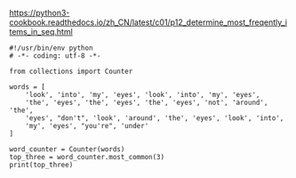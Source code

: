 
https://python3-cookbook.readthedocs.io/zh_CN/latest/c01/p12_determine_most_freqently_items_in_seq.html
```
#!/usr/bin/env python
# -*- coding: utf-8 -*-

from collections import Counter

words = [
    'look', 'into', 'my', 'eyes', 'look', 'into', 'my', 'eyes',
    'the', 'eyes', 'the', 'eyes', 'the', 'eyes', 'not', 'around', 'the',
    'eyes', "don't", 'look', 'around', 'the', 'eyes', 'look', 'into',
    'my', 'eyes', "you're", 'under'
]

word_counter = Counter(words)
top_three = word_counter.most_common(3)
print(top_three)
```
